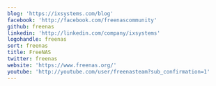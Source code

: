 ```yaml
---
blog: 'https://ixsystems.com/blog'
facebook: 'http://facebook.com/freenascommunity'
github: freenas
linkedin: 'http://linkedin.com/company/ixsystems'
logohandle: freenas
sort: freenas
title: FreeNAS
twitter: freenas
website: 'https://www.freenas.org/'
youtube: 'http://youtube.com/user/freenasteam?sub_confirmation=1'
---
```

